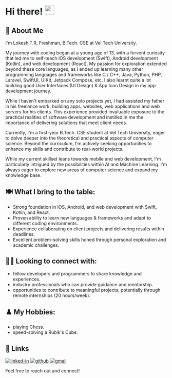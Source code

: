 # Hi there! <img src="https://media.giphy.com/media/hvRJCLFzcasrR4ia7z/giphy.gif" width="29px" height="29px">

<!--
**lokesh-tr/lokesh-tr** is a ✨ _special_ ✨ repository because its `README.md` (this file) appears on your GitHub profile.

Here are some ideas to get you started:

- 🔭 I’m currently working on ...
- 🌱 I’m currently learning ...
- 👯 I’m looking to collaborate on ...
- 🤔 I’m looking for help with ...
- 💬 Ask me about ...
- 📫 How to reach me: ...
- 😄 Pronouns: ...
- ⚡ Fun fact: ...
-->

## 🚀 About Me

I'm Lokesh.T.R, Freshman, B.Tech. CSE at Vel Tech University.

My journey with coding began at a young age of 13, with a fervent curiosity that led me to self-teach iOS development (Swift), Android development (Kotlin), and web development (React). My passion for exploration extended beyond these core languages, as I ended up learning many other programming languages and frameworks like C / C++, Java, Python, PHP, Laravel, SwiftUI, UIKit, Jetpack Compose, etc. I also learnt quite a lot building good User Interfaces (UI Design) & App Icon Design in my app development journey.

While I haven't embarked on any solo projects yet, I had assisted my father in his freelance work, building apps, websites, web applications and web servers for his clients. This experience provided invaluable exposure to the practical realities of software development and instilled in me the importance of delivering solutions that meet client needs.

Currently, I'm a first-year B.Tech. CSE student at Vel Tech University, eager to delve deeper into the theoretical and practical aspects of computer science. Beyond the curriculum, I'm actively seeking opportunities to enhance my skills and contribute to real-world projects.

While my current skillset leans towards mobile and web development, I'm particularly intrigued by the possibilities within AI and Machine Learning. I'm always eager to explore new areas of computer science and expand my knowledge base.

## 🍽️ What I bring to the table:
 - Strong foundation in iOS, Android, and web development with Swift, Kotlin, and React.
 - Proven ability to learn new languages & frameworks and adapt to different coding environments.
 - Experience collaborating on client projects and delivering results within deadlines.
 - Excellent problem-solving skills honed through personal exploration and academic challenges.

## 🤝🏻 Looking to connect with:
 - fellow developers and programmers to share knowledge and experiences.
 - industry professionals who can provide guidance and mentorship.
 - opportunities to contribute to meaningful projects, potentially through remote internships (20 hours/week).


## ♟️ My Hobbies:
 - playing Chess.
 - speed-solving a Rubik's Cube.


<!--
## 🏅 Achievements
-   📝 **** at __ (Date)
-->

<!--
## 🛠️ Skills
-->

## 🔗 Links

[![linked-in](https://img.shields.io/badge/Linked_In-0077B5?style=for-the-badge&logo=LinkedIn&logoColor=white)](https://www.linkedin.com/in/lokesh-t-r-5891252a0/)
[![github](https://img.shields.io/badge/GitHub-000000?style=for-the-badge&logo=GitHub&logoColor=white)](https://github.com/lokesh-tr)
[![gmail](https://img.shields.io/badge/Gmail-D14836?style=for-the-badge&logo=Gmail&logoColor=white)](mailto:lokesh.t.r.official@gmail.com)

Feel free to reach out and connect!
